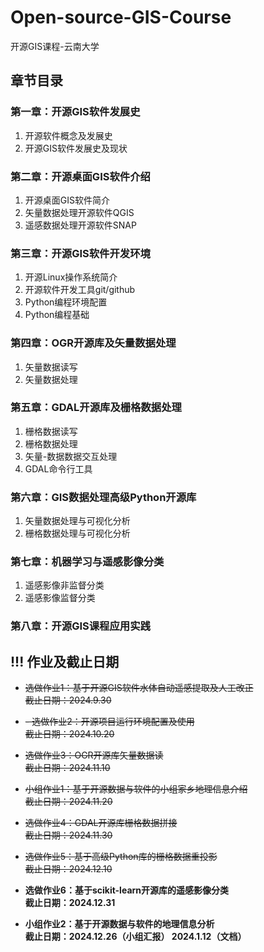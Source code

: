 # Open-source-GIS-Course
开源GIS课程-云南大学

## 章节目录
### 第一章：开源GIS软件发展史
1. 开源软件概念及发展史
2. 开源GIS软件发展史及现状
### 第二章：开源桌面GIS软件介绍
1. 开源桌面GIS软件简介
2. 矢量数据处理开源软件QGIS
3. 遥感数据处理开源软件SNAP
### 第三章：开源GIS软件开发环境
1. 开源Linux操作系统简介
2. 开源软件开发工具git/github
3. Python编程环境配置
4. Python编程基础
### 第四章：OGR开源库及矢量数据处理
1. 矢量数据读写
2. 矢量数据处理
### 第五章：GDAL开源库及栅格数据处理
1. 栅格数据读写
2. 栅格数据处理
3. 矢量-数据数据交互处理
4. GDAL命令行工具
### 第六章：GIS数据处理高级Python开源库
1. 矢量数据处理与可视化分析
2. 栅格数据处理与可视化分析
### 第七章：机器学习与遥感影像分类
1. 遥感影像非监督分类
2. 遥感影像监督分类
### 第八章：开源GIS课程应用实践


## **!!! 作业及截止日期**  
- ~~选做作业1：基于开源GIS软件水体自动遥感提取及人工改正         
截止日期：2024.9.30~~    

- ~~- 选做作业2：开源项目运行环境配置及使用        
截止日期：2024.10.20~~    

- ~~选做作业3：OGR开源库矢量数据读       
截止日期：2024.11.10~~

- ~~小组作业1：基于开源数据与软件的小组家乡地理信息介绍       
截止日期：2024.11.20~~   

- ~~选做作业4：GDAL开源库栅格数据拼接       
截止日期：2024.11.30~~      

- ~~选做作业5：基于高级Python库的栅格数据重投影       
截止日期：2024.12.10~~        

- **选做作业6：基于scikit-learn开源库的遥感影像分类       
截止日期：2024.12.31**        

- **小组作业2：基于开源数据与软件的地理信息分析            
截止日期：2024.12.26（小组汇报）  2024.1.12（文档）**        
